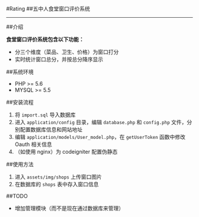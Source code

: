 #Rating
##五中人食堂窗口评价系统

------
##介绍

**食堂窗口评价系统包含以下功能：**

* 分三个维度（菜品、卫生、价格）为窗口打分
* 实时统计窗口总分，并按总分降序显示


##系统环境

* PHP >= 5.6
* MYSQL >= 5.5


##安装流程

 1. 将 `import.sql` 导入数据库
 2. 进入 `application/config` 目录，编辑 `database.php` 和 `config.php` 文件，分别配置数据库信息和网站地址
 3. 编辑 `application/models/User_model.php`，在 `getUserToken` 函数中修改 Oauth 相关信息
 3. （如使用 nginx）为 codeigniter 配置伪静态


##使用方法
1. 进入 `assets/img/shops` 上传窗口图片
2. 在数据库的 `shops` 表中存入窗口信息


##TODO

 - 增加管理模块（而不是现在通过数据库来管理）